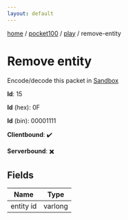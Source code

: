 ```yaml
---
layout: default
---
```


[home](/)  /  [pocket100](/protocol/pocket100)  /  [play](/protocol/pocket100/play)  /  remove-entity

# Remove entity

Encode/decode this packet in [Sandbox](../../../sandbox/pocket100#Play.RemoveEntity)

**Id**: 15

**Id** (hex): 0F

**Id** (bin): 00001111

**Clientbound**: ✔️

**Serverbound**: ✖️

## Fields

Name | Type
---|---
entity id | varlong

